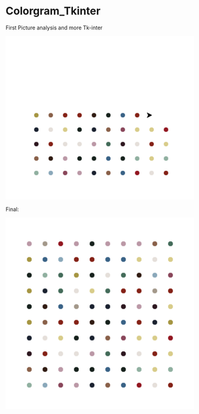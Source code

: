 # Colorgram_Tkinter
First Picture analysis and more Tk-inter

<img src="result_1.PNG"/>

Final:

<img src="result_2.PNG"/>
